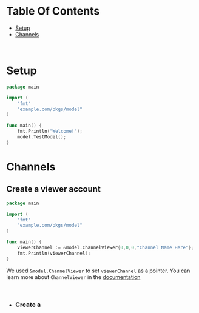 <h1>Table Of Contents</h1>

- [Setup](#setup)
- [Channels](#channels)

<br>

# Setup
```go
package main

import (
    "fmt"
    "example.com/pkgs/model"
)

func main() {
    fmt.Println("Welcome!");
    model.TestModel();
}
```

# Channels

## Create a viewer account
```go
package main

import (
    "fmt"
    "example.com/pkgs/model"
)

func main() {
    viewerChannel := &model.ChannelViewer{0,0,0,"Channel Name Here"};
    fmt.Println(viewerChannel);
}
```
We used `&model.ChannelViewer` to set `viewerChannel` as a pointer.
You can learn more about `ChannelViewer` in the [documentation](./models/README.md#table-of-contents)

<br>

- ### Create a